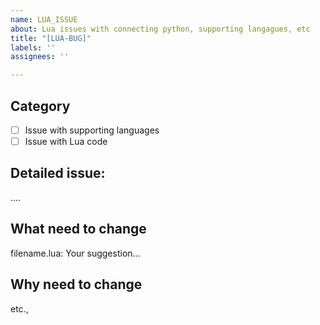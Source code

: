 ```yaml
---
name: LUA_ISSUE
about: Lua issues with connecting python, supporting langagues, etc
title: "[LUA-BUG]"
labels: ''
assignees: ''

---
```


## Category

- [ ] Issue with supporting languages
- [ ] Issue with Lua code

## Detailed issue:

....

## What need to change
filename.lua:
Your suggestion...

## Why need to change
etc.,
